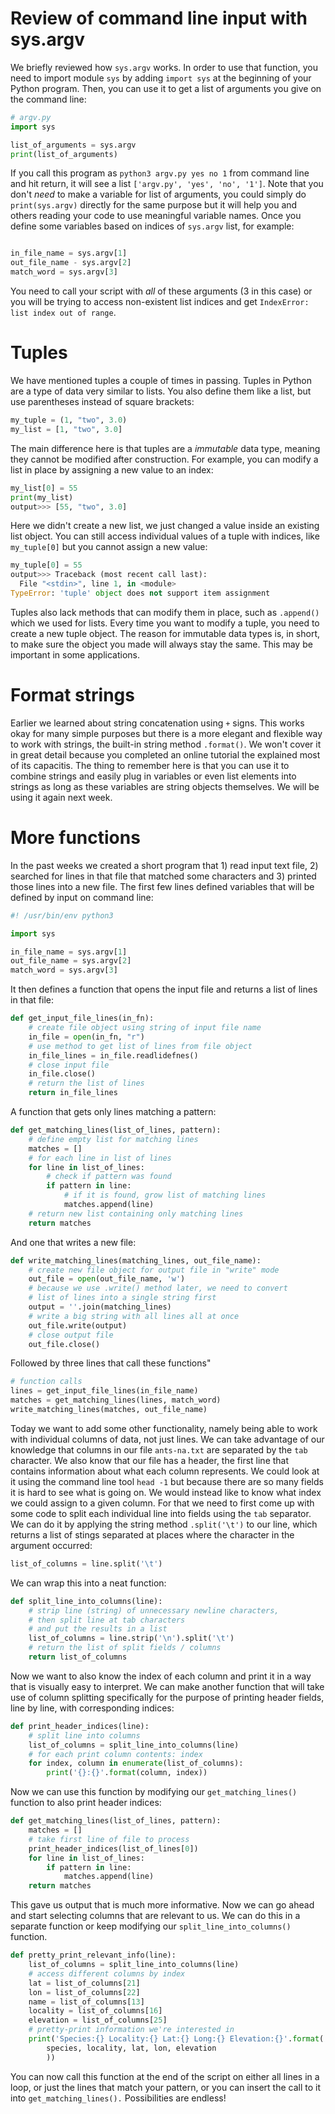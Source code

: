 # Review of command line input with sys.argv
We briefly reviewed how `sys.argv` works. In order to use that function, you need to import module `sys` by adding `import sys` at the beginning of your Python program. Then, you can use it to get a list of arguments you give on the command line:
```python
# argv.py
import sys

list_of_arguments = sys.argv
print(list_of_arguments)
```
If you call this program as `python3 argv.py yes no 1` from command line and hit return, it will see a list `['argv.py', 'yes', 'no', '1']`. Note that you don't *need* to make a variable for list of arguments, you could simply do `print(sys.argv)` directly for the same purpose but it will help you and others reading your code to use meaningful variable names.
Once you define some variables based on indices of `sys.argv` list, for example:
```python

in_file_name = sys.argv[1]
out_file_name - sys.argv[2]
match_word = sys.argv[3]
```
You need to call your script with *all* of these arguments (3 in this case) or you will be trying to access non-existent list indices and get `IndexError: list index out of range`.
# Tuples
We have mentioned tuples a couple of times in passing. Tuples in Python are a type of data very similar to lists. You also define them like a list, but use parentheses instead of square brackets:
```python
my_tuple = (1, "two", 3.0)
my_list = [1, "two", 3.0]
```
The main difference here is that tuples are a *immutable* data type, meaning they cannot be modified after construction. For example, you can modify a list in place by assigning a new value to an index:
```python
my_list[0] = 55
print(my_list)
output>>> [55, "two", 3.0]
```
Here we didn't create a new list, we just changed a value inside an existing list object. You can still access individual values of a tuple with indices, like `my_tuple[0]` but you cannot assign a new value:
```python
my_tuple[0] = 55
output>>> Traceback (most recent call last):
  File "<stdin>", line 1, in <module>
TypeError: 'tuple' object does not support item assignment
```
Tuples also lack methods that can modify them in place, such as `.append()` which we used for lists. Every time you want to modify a tuple, you need to create a new tuple object. The reason for immutable data types is, in short, to make sure the object you made will always stay the same. This may be important in some applications.
# Format strings
Earlier we learned about string concatenation using `+` signs. This works okay for many simple purposes but there is a more elegant and flexible way to work with strings, the built-in string method `.format()`. We won't cover it in great detail because you completed an online tutorial the explained most of its capacitis. The thing to remember here is that you can use it to combine strings and easily plug in variables or even list elements into strings as long as these variables are string objects themselves. We will be using it again next week.
# More functions
In the past weeks we created a short program that 1) read input text file, 2) searched for lines in that file that matched some characters and 3) printed those lines into a new file. The first few lines defined variables that will be defined by input on command line:
```python
#! /usr/bin/env python3

import sys

in_file_name = sys.argv[1]
out_file_name = sys.argv[2]
match_word = sys.argv[3]

```
It then defines a function that opens the input file and returns a list of lines in that file:
```python
def get_input_file_lines(in_fn):
	# create file object using string of input file name 
	in_file = open(in_fn, "r")
	# use method to get list of lines from file object
	in_file_lines = in_file.readlidefnes()
	# close input file
	in_file.close()
	# return the list of lines
	return in_file_lines
```
A function that gets only lines matching a pattern:
```python
def get_matching_lines(list_of_lines, pattern):
	# define empty list for matching lines
	matches = []
	# for each line in list of lines
	for line in list_of_lines:
		# check if pattern was found
		if pattern in line:
			# if it is found, grow list of matching lines
			matches.append(line)
	# return new list containing only matching lines 
	return matches
```
And one that writes a new file:
```python
def write_matching_lines(matching_lines, out_file_name):
	# create new file object for output file in "write" mode
	out_file = open(out_file_name, 'w')
	# because we use .write() method later, we need to convert
	# list of lines into a single string first 
	output = ''.join(matching_lines)
	# write a big string with all lines all at once
	out_file.write(output)
	# close output file
	out_file.close()
```
Followed by three lines that call these functions"
```python
# function calls
lines = get_input_file_lines(in_file_name)
matches = get_matching_lines(lines, match_word)
write_matching_lines(matches, out_file_name)
```
Today we want to add some other functionality, namely being able to work with individual columns of data, not just lines. We can take advantage of our knowledge that columns in our file `ants-na.txt` are separated by the `tab` character. We also know that our file has a header, the first line that contains information about what each column represents. We could look at it using the command line tool `head -1` but because there are so many fields it is hard to see what is going on. We would instead like to know what index we could assign to a given column. For that we need to first come up with some code to split each individual line into fields using the `tab` separator. We can do it by applying the string method `.split('\t')` to our line, which returns a list of stings separated at places where the character in the argument occurred:
```python
list_of_columns = line.split('\t')
```
We can wrap this into a neat function:
```python
def split_line_into_columns(line):
	# strip line (string) of unnecessary newline characters,
	# then split line at tab characters
	# and put the results in a list
	list_of_columns = line.strip('\n').split('\t')
	# return the list of split fields / columns
	return list_of_columns
```
Now we want to also know the index of each column and print it in a way that is visually easy to interpret. We can make another function that will take use of column splitting specifically for the purpose of printing header fields, line by line, with corresponding indices:
```python
def print_header_indices(line):
	# split line into columns
	list_of_columns = split_line_into_columns(line)
	# for each print column contents: index
	for index, column in enumerate(list_of_columns):
		print('{}:{}'.format(column, index))
```
Now we can use this function by modifying our `get_matching_lines()` function to also print header indices:
```python
def get_matching_lines(list_of_lines, pattern):
	matches = []
	# take first line of file to process
	print_header_indices(list_of_lines[0])
	for line in list_of_lines:
		if pattern in line:
			matches.append(line)
	return matches
```
This gave us output that is much more informative. Now we can go ahead and start selecting columns that are relevant to us. We can do this in a separate function or keep modifying our `split_line_into_columns()` function.
```python
def pretty_print_relevant_info(line):
	list_of_columns = split_line_into_columns(line)
	# access different columns by index
	lat = list_of_columns[21]
	lon = list_of_columns[22]
	name = list_of_columns[13]
	locality = list_of_columns[16]
	elevation = list_of_columns[25]
	# pretty-print information we're interested in 
	print('Species:{} Locality:{} Lat:{} Long:{} Elevation:{}'.format(
		species, locality, lat, lon, elevation
		))
```
You can now call this function at the end of the script on either all lines in a loop, or just the lines that match your pattern, or you can insert the call to it into `get_matching_lines().` Possibilities are endless!
